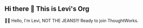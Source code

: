 ## Hi there 👋 This is Levi's Org


🙋‍♀️ Hello, I'm Levi, NOT THE JEANS!!!
    Ready to join ThoughtWorks.



